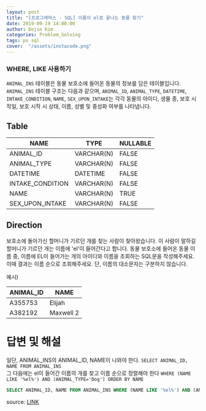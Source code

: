 ```yaml
---
layout: post
title: "[프로그래머스 - SQL] 이름이 el로 끝나는 동물 찾기"
date: 2019-09-19 14:00:00
author: Dojin Kim
categories: Problem_Solving
tags: ps sql
cover:  "/assets/instacode.png"
---
```

### WHERE, LIKE 사용하기

`ANIMAL_INS` 테이블은 동물 보호소에 들어온 동물의 정보를 담은 테이블입니다. `ANIMAL_INS` 테이블 구조는 다음과 같으며, `ANIMAL_ID`, `ANIMAL_TYPE`, `DATETIME`, `INTAKE_CONDITION`, `NAME`, `SEX_UPON_INTAKE`는 각각 동물의 아이디, 생물 종, 보호 시작일, 보호 시작 시 상태, 이름, 성별 및 중성화 여부를 나타냅니다.

## Table 

| NAME             | TYPE       | NULLABLE |
|------------------|------------|----------|
| ANIMAL_ID        | VARCHAR(N) | FALSE    |
| ANIMAL_TYPE      | VARCHAR(N) | FALSE    |
| DATETIME         | DATETIME   | FALSE    |
| INTAKE_CONDITION | VARCHAR(N) | FALSE    |
| NAME             | VARCHAR(N) | TRUE     |
| SEX_UPON_INTAKE  | VARCHAR(N) | FALSE    |



## Direction

보호소에 돌아가신 할머니가 기르던 개를 찾는 사람이 찾아왔습니다. 이 사람이 말하길 할머니가 기르던 개는 이름에 'el'이 들어간다고 합니다. 동물 보호소에 들어온 동물 이름 중, 이름에 EL이 들어가는 개의 아이디와 이름을 조회하는 SQL문을 작성해주세요. 이때 결과는 이름 순으로 조회해주세요. 단, 이름의 대소문자는 구분하지 않습니다.

예시)

| ANIMAL_ID  | NAME         |
|------------|--------------|
| A355753	 |	Elijah	    |  
| A382192    |	Maxwell 2	|  
      

# 답변 및 해설

일단, ANIMAL_INS의 ANIMAL_ID, NAME이 나와야 한다. 
```SELECT ANIMAL_ID, NAME FROM ANIMAL_INS ```  
그 다음에는 el이 들어간 이름의 개를 찾고 이름 순으로 정렬해야 한다
```WHERE (NAME LIKE '%el%') AND (ANIMAL_TYPE='Dog') ORDER BY NAME```   


```SQL
SELECT ANIMAL_ID, NAME FROM ANIMAL_INS WHERE (NAME LIKE '%el%') AND (ANIMAL_TYPE='Dog') ORDER BY NAME
```


<bold> source: <a href="https://programmers.co.kr/learn/courses/30/lessons/59047"> LINK </a></bold>

